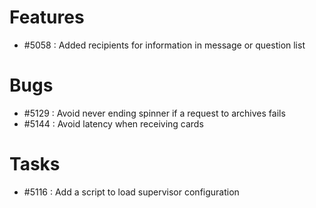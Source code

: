 
# Features

- #5058 : Added recipients for information in message or question list


# Bugs

- #5129 : Avoid never ending spinner if a request to archives fails
- #5144 : Avoid latency when receiving cards


# Tasks

- #5116 : Add a script to load supervisor configuration
